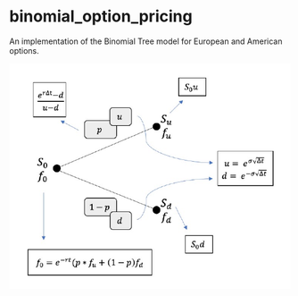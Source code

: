 # binomial_option_pricing
An implementation of the Binomial Tree model for European and American options.

![binomial_model](binom.jpg)
